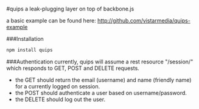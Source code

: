 #quips
a leak-plugging layer on top of backbone.js

a basic example can be found here: http://github.com/vistarmedia/quips-example

###Installation
```bash
npm install quips
```

###Authentication
currently, quips will assume a rest resource "/session/" which responds to GET, POST and DELETE requests.
- the GET should return the email (username) and name (friendly name) for a currently logged on session.
- the POST should authenticate a user based on username/password.
- the DELETE should log out the user.